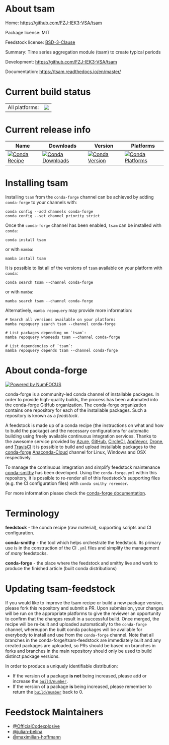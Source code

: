 About tsam
==========

Home: https://github.com/FZJ-IEK3-VSA/tsam

Package license: MIT

Feedstock license: [BSD-3-Clause](https://github.com/conda-forge/tsam-feedstock/blob/main/LICENSE.txt)

Summary: Time series aggregation module (tsam) to create typical periods

Development: https://github.com/FZJ-IEK3-VSA/tsam

Documentation: https://tsam.readthedocs.io/en/master/

Current build status
====================


<table><tr><td>All platforms:</td>
    <td>
      <a href="https://dev.azure.com/conda-forge/feedstock-builds/_build/latest?definitionId=15976&branchName=main">
        <img src="https://dev.azure.com/conda-forge/feedstock-builds/_apis/build/status/tsam-feedstock?branchName=main">
      </a>
    </td>
  </tr>
</table>

Current release info
====================

| Name | Downloads | Version | Platforms |
| --- | --- | --- | --- |
| [![Conda Recipe](https://img.shields.io/badge/recipe-tsam-green.svg)](https://anaconda.org/conda-forge/tsam) | [![Conda Downloads](https://img.shields.io/conda/dn/conda-forge/tsam.svg)](https://anaconda.org/conda-forge/tsam) | [![Conda Version](https://img.shields.io/conda/vn/conda-forge/tsam.svg)](https://anaconda.org/conda-forge/tsam) | [![Conda Platforms](https://img.shields.io/conda/pn/conda-forge/tsam.svg)](https://anaconda.org/conda-forge/tsam) |

Installing tsam
===============

Installing `tsam` from the `conda-forge` channel can be achieved by adding `conda-forge` to your channels with:

```
conda config --add channels conda-forge
conda config --set channel_priority strict
```

Once the `conda-forge` channel has been enabled, `tsam` can be installed with `conda`:

```
conda install tsam
```

or with `mamba`:

```
mamba install tsam
```

It is possible to list all of the versions of `tsam` available on your platform with `conda`:

```
conda search tsam --channel conda-forge
```

or with `mamba`:

```
mamba search tsam --channel conda-forge
```

Alternatively, `mamba repoquery` may provide more information:

```
# Search all versions available on your platform:
mamba repoquery search tsam --channel conda-forge

# List packages depending on `tsam`:
mamba repoquery whoneeds tsam --channel conda-forge

# List dependencies of `tsam`:
mamba repoquery depends tsam --channel conda-forge
```


About conda-forge
=================

[![Powered by
NumFOCUS](https://img.shields.io/badge/powered%20by-NumFOCUS-orange.svg?style=flat&colorA=E1523D&colorB=007D8A)](https://numfocus.org)

conda-forge is a community-led conda channel of installable packages.
In order to provide high-quality builds, the process has been automated into the
conda-forge GitHub organization. The conda-forge organization contains one repository
for each of the installable packages. Such a repository is known as a *feedstock*.

A feedstock is made up of a conda recipe (the instructions on what and how to build
the package) and the necessary configurations for automatic building using freely
available continuous integration services. Thanks to the awesome service provided by
[Azure](https://azure.microsoft.com/en-us/services/devops/), [GitHub](https://github.com/),
[CircleCI](https://circleci.com/), [AppVeyor](https://www.appveyor.com/),
[Drone](https://cloud.drone.io/welcome), and [TravisCI](https://travis-ci.com/)
it is possible to build and upload installable packages to the
[conda-forge](https://anaconda.org/conda-forge) [Anaconda-Cloud](https://anaconda.org/)
channel for Linux, Windows and OSX respectively.

To manage the continuous integration and simplify feedstock maintenance
[conda-smithy](https://github.com/conda-forge/conda-smithy) has been developed.
Using the ``conda-forge.yml`` within this repository, it is possible to re-render all of
this feedstock's supporting files (e.g. the CI configuration files) with ``conda smithy rerender``.

For more information please check the [conda-forge documentation](https://conda-forge.org/docs/).

Terminology
===========

**feedstock** - the conda recipe (raw material), supporting scripts and CI configuration.

**conda-smithy** - the tool which helps orchestrate the feedstock.
                   Its primary use is in the construction of the CI ``.yml`` files
                   and simplify the management of *many* feedstocks.

**conda-forge** - the place where the feedstock and smithy live and work to
                  produce the finished article (built conda distributions)


Updating tsam-feedstock
=======================

If you would like to improve the tsam recipe or build a new
package version, please fork this repository and submit a PR. Upon submission,
your changes will be run on the appropriate platforms to give the reviewer an
opportunity to confirm that the changes result in a successful build. Once
merged, the recipe will be re-built and uploaded automatically to the
`conda-forge` channel, whereupon the built conda packages will be available for
everybody to install and use from the `conda-forge` channel.
Note that all branches in the conda-forge/tsam-feedstock are
immediately built and any created packages are uploaded, so PRs should be based
on branches in forks and branches in the main repository should only be used to
build distinct package versions.

In order to produce a uniquely identifiable distribution:
 * If the version of a package **is not** being increased, please add or increase
   the [``build/number``](https://docs.conda.io/projects/conda-build/en/latest/resources/define-metadata.html#build-number-and-string).
 * If the version of a package **is** being increased, please remember to return
   the [``build/number``](https://docs.conda.io/projects/conda-build/en/latest/resources/define-metadata.html#build-number-and-string)
   back to 0.

Feedstock Maintainers
=====================

* [@OfficialCodexplosive](https://github.com/OfficialCodexplosive/)
* [@julian-belina](https://github.com/julian-belina/)
* [@maximilian-hoffmann](https://github.com/maximilian-hoffmann/)

